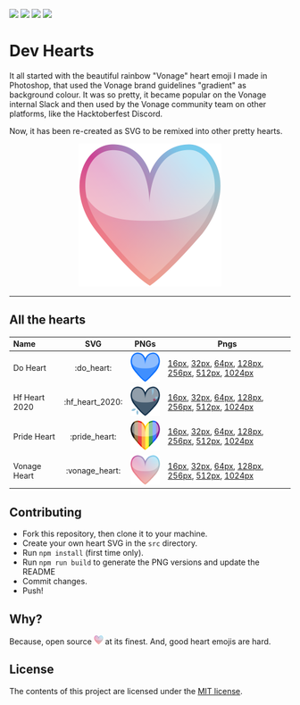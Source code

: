 ![](https://img.shields.io/badge/main-not%20master-green)
![](https://img.shields.io/badge/made%20with-%E2%9D%A4-d687b6)
![](https://img.shields.io/github/contributors/lukeocodes/vonage-heart)
![](https://img.shields.io/github/issues/lukeocodes/vonage-heart)

# Dev Hearts

It all started with the beautiful rainbow "Vonage" heart emoji I made in Photoshop, that used the Vonage brand guidelines "gradient" as background colour. It was so pretty, it became popular on the Vonage internal Slack and then used by the Vonage community team on other platforms, like the Hacktoberfest Discord.

Now, it has been re-created as SVG to be remixed into other pretty hearts.

<p align="center">
<img src="src/vonage_heart.svg" height="256">
</p>

<hr/>

## All the hearts

<!-- START TABLE -->
| Name          |       SVG       |                                 PNGs                                 | Pngs                                                                                                                                                                                                                                                                             |
| :------------ | :-------------: | :------------------------------------------------------------------: | -------------------------------------------------------------------------------------------------------------------------------------------------------------------------------------------------------------------------------------------------------------------------------- |
| Do Heart      |   :do_heart:    |      <img src="./src/do_heart.svg" alt="do_heart" width="64" />      | [16px](./build/do_heart@0.25x.png), [32px](./build/do_heart@0.5x.png), [64px](./build/do_heart.png), [128px](./build/do_heart@2x.png), [256px](./build/do_heart@4x.png), [512px](./build/do_heart@8x.png), [1024px](./build/do_heart@16x.png)                                    |
| Hf Heart 2020 | :hf_heart_2020: | <img src="./src/hf_heart_2020.svg" alt="hf_heart_2020" width="64" /> | [16px](./build/hf_heart_2020@0.25x.png), [32px](./build/hf_heart_2020@0.5x.png), [64px](./build/hf_heart_2020.png), [128px](./build/hf_heart_2020@2x.png), [256px](./build/hf_heart_2020@4x.png), [512px](./build/hf_heart_2020@8x.png), [1024px](./build/hf_heart_2020@16x.png) |
| Pride Heart   |  :pride_heart:  |   <img src="./src/pride_heart.svg" alt="pride_heart" width="64" />   | [16px](./build/pride_heart@0.25x.png), [32px](./build/pride_heart@0.5x.png), [64px](./build/pride_heart.png), [128px](./build/pride_heart@2x.png), [256px](./build/pride_heart@4x.png), [512px](./build/pride_heart@8x.png), [1024px](./build/pride_heart@16x.png)               |
| Vonage Heart  | :vonage_heart:  |  <img src="./src/vonage_heart.svg" alt="vonage_heart" width="64" />  | [16px](./build/vonage_heart@0.25x.png), [32px](./build/vonage_heart@0.5x.png), [64px](./build/vonage_heart.png), [128px](./build/vonage_heart@2x.png), [256px](./build/vonage_heart@4x.png), [512px](./build/vonage_heart@8x.png), [1024px](./build/vonage_heart@16x.png)        |

<!-- END TABLE -->

## Contributing

- Fork this repository, then clone it to your machine.
- Create your own heart SVG in the `src` directory. 
- Run `npm install` (first time only).
- Run `npm run build` to generate the PNG versions and update the README
- Commit changes.
- Push!

## Why?

Because, open source <img src="src/vonage_heart.svg" height="16"> at its finest. And, good heart emojis are hard.

## License

The contents of this project are licensed under the [MIT license](LICENSE).
